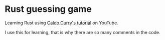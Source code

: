 # Rust guessing game

Learning Rust using [Caleb Curry's tutorial](https://youtu.be/jAm7xrRxEUE?si=6a6D8ZtyZz6WwHhL) on YouTube.

I use this for learning, that is why there are so many comments in the code.
